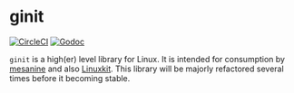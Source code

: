 # ginit 
[![CircleCI](https://img.shields.io/circleci/project/github/mesanine/ginit.svg)](https://circleci.com/gh/mesanine/ginit) [![Godoc](https://img.shields.io/badge/api-Godoc-blue.svg)](https://godoc.org/github.com/mesanine/ginit)


`ginit` is a high(er) level library for Linux. It is intended for consumption by [mesanine](https://github.com/mesanine/mesanine) and also [Linuxkit](https://github.com/linuxkit/linuxkit). This library will be majorly refactored several times before it becoming stable.
